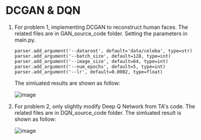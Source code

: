 # DCGAN & DQN
1. For problem 1, implementing DCGAN to reconstruct human faces.
   The related files are in GAN_source_code folder.
   Setting the parameters in main.py.
   ```
   parser.add_argument('--dataroot', default='data/celeba', type=str)
   parser.add_argument('--batch_size', default=128, type=int)
   parser.add_argument('--image_size', default=64, type=int)
   parser.add_argument('--num_epochs', default=5, type=int)
   parser.add_argument('--lr', default=0.0002, type=float)
   ```
   The simluated results are shown as follow:
   
   ![image](https://user-images.githubusercontent.com/42642215/132985990-ad2d6351-3ee0-447b-8c16-569c0fbcfe90.png)
   
2. For problem 2, only slightly modify Deep Q Network from TA's code.
   The related files are in DQN_source_code folder.
   The simluated result is shown as follow:
   
   ![image](https://user-images.githubusercontent.com/42642215/132986251-94c222c4-5cba-49b9-86ac-d4900ade0255.png)

   
